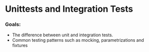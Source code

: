 #  Unittests and Integration Tests

### **Goals:**


 - The difference between unit and integration tests.
 - Common testing patterns such as mocking, parametrizations and fixtures
